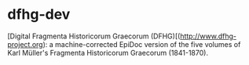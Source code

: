 dfhg-dev
========

[Digital Fragmenta Historicorum Graecorum (DFHG)[(http://www.dfhg-project.org): a machine-corrected EpiDoc version of the five volumes of Karl Müller's Fragmenta Historicorum Graecorum (1841-1870).
